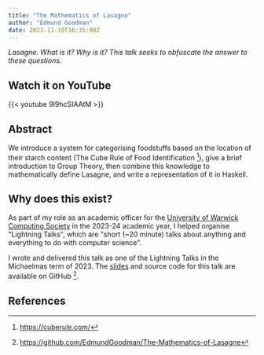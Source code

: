 ```yaml
---
title: "The Mathematics of Lasagne"
author: "Edmund Goodman"
date: 2023-11-10T16:35:00Z
---
```


*Lasagne. What is it? Why is it? This talk seeks to obfuscate the answer to these questions.*

## Watch it on YouTube

{{< youtube 9l9hcSIAAtM >}}

<!--more-->

## Abstract

We introduce a system for categorising foodstuffs based on the location of their starch content (The Cube Rule of Food Identification [^1]), give a brief introduction to Group Theory, then combine this knowledge to mathematically define Lasagne, and write a representation of it in Haskell.

## Why does this exist?

As part of my role as an academic officer for the [University of Warwick Computing Society](https://uwcs.co.uk/) in the 2023-24 academic year, I helped organise "Lightning Talks", which are "short (~20 minute) talks about anything and everything to do with computer science".

I wrote and delivered this talk as one of the Lightning Talks in the Michaelmas term of 2023. The [slides](https://github.com/EdmundGoodman/The-Mathematics-of-Lasagne/files/13572864/The_Mathematics_of_Lasagne.pdf) and source code for this talk are available on GitHub [^2].

## References

[^1]: <https://cuberule.com/>
[^2]: <https://github.com/EdmundGoodman/The-Mathematics-of-Lasagne>
